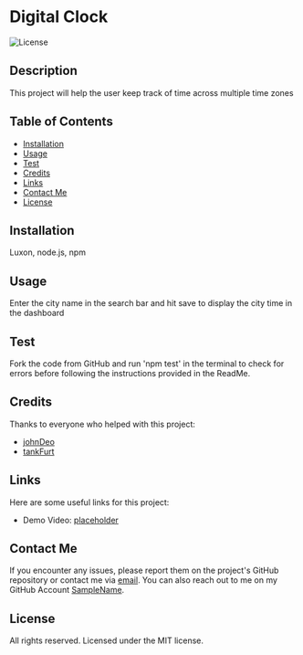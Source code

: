 # Digital Clock

![License](https://img.shields.io/badge/License-MIT-blue.svg)

## Description

This project will help the user keep track of time across multiple time zones

## Table of Contents

- [Installation](#installation)
- [Usage](#usage)
- [Test](#test)
- [Credits](#credits)
- [Links](#links)
- [Contact Me](#contact-me)
- [License](#license)

## Installation

Luxon, node.js, npm

## Usage

Enter the city name in the search bar and hit save to display the city time in the dashboard

## Test

Fork the code from GitHub and run 'npm test' in the terminal to check for errors before following the instructions provided in the ReadMe.

## Credits

Thanks to everyone who helped with this project:

- [johnDeo](https:github/johnDeo)
- [tankFurt](https://github.com/tankFurt)

## Links

Here are some useful links for this project:

- Demo Video: [placeholder](https://example.com)

## Contact Me

If you encounter any issues, please report them on the project's GitHub repository or contact me via [email](email@address.com).
You can also reach out to me on my GitHub Account [SampleName](https://github.com/SampleName/).

## License

All rights reserved. Licensed under the MIT license.
